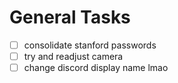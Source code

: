 # General Tasks
- [ ] consolidate stanford passwords
- [ ] try and readjust camera
- [ ] change discord display name lmao